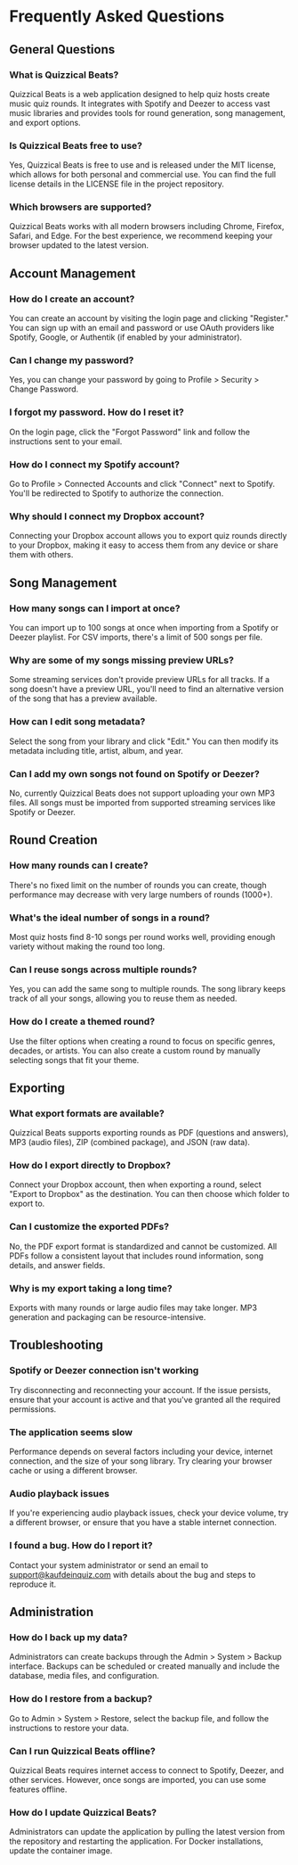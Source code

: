 # Frequently Asked Questions

## General Questions

### What is Quizzical Beats?
Quizzical Beats is a web application designed to help quiz hosts create music quiz rounds. It integrates with Spotify and Deezer to access vast music libraries and provides tools for round generation, song management, and export options.

### Is Quizzical Beats free to use?
Yes, Quizzical Beats is free to use and is released under the MIT license, which allows for both personal and commercial use. You can find the full license details in the LICENSE file in the project repository.

### Which browsers are supported?
Quizzical Beats works with all modern browsers including Chrome, Firefox, Safari, and Edge. For the best experience, we recommend keeping your browser updated to the latest version.

## Account Management

### How do I create an account?
You can create an account by visiting the login page and clicking "Register." You can sign up with an email and password or use OAuth providers like Spotify, Google, or Authentik (if enabled by your administrator).

### Can I change my password?
Yes, you can change your password by going to Profile > Security > Change Password.

### I forgot my password. How do I reset it?
On the login page, click the "Forgot Password" link and follow the instructions sent to your email.

### How do I connect my Spotify account?
Go to Profile > Connected Accounts and click "Connect" next to Spotify. You'll be redirected to Spotify to authorize the connection.

### Why should I connect my Dropbox account?
Connecting your Dropbox account allows you to export quiz rounds directly to your Dropbox, making it easy to access them from any device or share them with others.

## Song Management

### How many songs can I import at once?
You can import up to 100 songs at once when importing from a Spotify or Deezer playlist. For CSV imports, there's a limit of 500 songs per file.

### Why are some of my songs missing preview URLs?
Some streaming services don't provide preview URLs for all tracks. If a song doesn't have a preview URL, you'll need to find an alternative version of the song that has a preview available.

### How can I edit song metadata?
Select the song from your library and click "Edit." You can then modify its metadata including title, artist, album, and year.

### Can I add my own songs not found on Spotify or Deezer?
No, currently Quizzical Beats does not support uploading your own MP3 files. All songs must be imported from supported streaming services like Spotify or Deezer.

## Round Creation

### How many rounds can I create?
There's no fixed limit on the number of rounds you can create, though performance may decrease with very large numbers of rounds (1000+).

### What's the ideal number of songs in a round?
Most quiz hosts find 8-10 songs per round works well, providing enough variety without making the round too long.

### Can I reuse songs across multiple rounds?
Yes, you can add the same song to multiple rounds. The song library keeps track of all your songs, allowing you to reuse them as needed.

### How do I create a themed round?
Use the filter options when creating a round to focus on specific genres, decades, or artists. You can also create a custom round by manually selecting songs that fit your theme.

## Exporting

### What export formats are available?
Quizzical Beats supports exporting rounds as PDF (questions and answers), MP3 (audio files), ZIP (combined package), and JSON (raw data).

### How do I export directly to Dropbox?
Connect your Dropbox account, then when exporting a round, select "Export to Dropbox" as the destination. You can then choose which folder to export to.

### Can I customize the exported PDFs?
No, the PDF export format is standardized and cannot be customized. All PDFs follow a consistent layout that includes round information, song details, and answer fields.

### Why is my export taking a long time?
Exports with many rounds or large audio files may take longer. MP3 generation and packaging can be resource-intensive.

## Troubleshooting

### Spotify or Deezer connection isn't working
Try disconnecting and reconnecting your account. If the issue persists, ensure that your account is active and that you've granted all the required permissions.

### The application seems slow
Performance depends on several factors including your device, internet connection, and the size of your song library. Try clearing your browser cache or using a different browser.

### Audio playback issues
If you're experiencing audio playback issues, check your device volume, try a different browser, or ensure that you have a stable internet connection.

### I found a bug. How do I report it?
Contact your system administrator or send an email to support@kaufdeinquiz.com with details about the bug and steps to reproduce it.

## Administration

### How do I back up my data?
Administrators can create backups through the Admin > System > Backup interface. Backups can be scheduled or created manually and include the database, media files, and configuration.

### How do I restore from a backup?
Go to Admin > System > Restore, select the backup file, and follow the instructions to restore your data.

### Can I run Quizzical Beats offline?
Quizzical Beats requires internet access to connect to Spotify, Deezer, and other services. However, once songs are imported, you can use some features offline.

### How do I update Quizzical Beats?
Administrators can update the application by pulling the latest version from the repository and restarting the application. For Docker installations, update the container image.